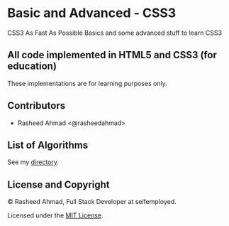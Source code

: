 # Basic and Advanced - CSS3
CSS3 As Fast As Possible
Basics and some advanced stuff to learn CSS3

## All code implemented in HTML5 and CSS3 (for education)
These implementations are for learning purposes only.

## Contributors
- Rasheed Ahmad <@rasheedahmad>

## List of Algorithms
See my [directory](DIRECTORY.md).

## License and Copyright
&copy; Rasheed Ahmad, Full Stack Developer at selfemployed.

Licensed under the [MIT License](LICENSE).
